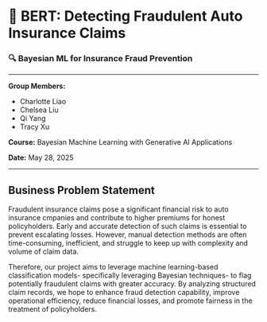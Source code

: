 <!-- Title slide -->
# 🚗 **BERT: Detecting Fraudulent Auto Insurance Claims**
### 🔍 Bayesian ML for Insurance Fraud Prevention
---

**Group Members:**  
- Charlotte Liao  
- Chelsea Liu
- Qi Yang
- Tracy Xu 

**Course:** Bayesian Machine Learning with Generative AI Applications 

**Date:** May 28, 2025  

---
## Business Problem Statement
Fraudulent insurance claims pose a significant financial risk to auto insurance cmpanies and contribute to higher premiums for honest policyholders. Early and accurate detection of such claims is essential to prevent escalating losses. However, manual detection methods are often time-consuming, inefficient, and struggle to keep up with complexity and volume of claim data. 

Therefore, our project aims to leverage machine learning-based classification models- specifically leveraging Bayesian techniques- to flag potentially fraudulent claims with greater accuracy. By analyzing structured claim records, we hope to enhance fraud detection capability, improve operational efficiency, reduce financial losses, and promote fairness in the treatment of policyholders. 
